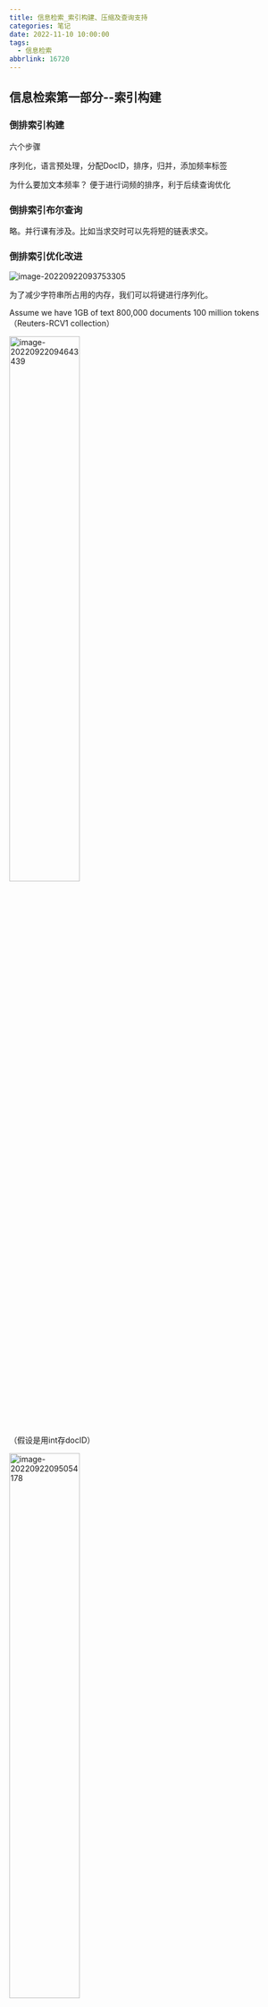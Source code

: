 ```yaml
---
title: 信息检索_索引构建、压缩及查询支持
categories: 笔记
date: 2022-11-10 10:00:00
tags:
  - 信息检索
abbrlink: 16720
---
```

## 信息检索第一部分--索引构建

### 倒排索引构建

六个步骤

序列化，语言预处理，分配DocID，排序，归并，添加频率标签

<p class="note note-info">为什么要加文本频率？
便于进行词频的排序，利于后续查询优化</p>

### 倒排索引布尔查询

略。并行课有涉及。比如当求交时可以先将短的链表求交。

### 倒排索引优化改进

![image-20220922093753305](/Users/tianjiaye/临时文稿/gather_md/信息检索_索引构建、压缩及查询支持.assets/20221013143627586751_718_image-20220922093753305.png)

为了减少字符串所占用的内存，我们可以将键进行序列化。

Assume we have 1GB of text 800,000 documents 100 million tokens （Reuters-RCV1 collection）

<img src="/Users/tianjiaye/临时文稿/gather_md/信息检索_索引构建、压缩及查询支持.assets/20221013143628933413_566_image-20220922094643439.png" alt="image-20220922094643439" width="50%" height="50%" />

（假设是用int存docID）

<img src="/Users/tianjiaye/临时文稿/gather_md/信息检索_索引构建、压缩及查询支持.assets/20221013143629914308_735_image-20220922095054178.png" alt="image-20220922095054178" width="50%" height="50%" />

16*1.4

看上去很好。

然而，代价是必须要维护一张termID和字符串的映射表。

当需要处理的数据特别多时，由于排序，归并过程中所有的数据都需要这个表，就不得不一直将它放到内存里。

#### BSBI（Blocked Sort-Based Indexing）

仍然保留进行映射的策略

此算法的主要步骤如下：

1、将文档中的词进行id的映射，这里可以用hash的方法去构造

<img src="/Users/tianjiaye/临时文稿/gather_md/信息检索_索引构建、压缩及查询支持.assets/20221013143631068932_652_image-20220922100056227.png" alt="image-20220922100056227" width="50%" height="50%" />

当然，可以先把全部文档读一遍构建映射，再分块构建倒排索引，也可以在构建每一块的倒排索引的时候边构建边映射。

<img src="/Users/tianjiaye/临时文稿/gather_md/信息检索_索引构建、压缩及查询支持.assets/20221013143632700535_256_image-20220922101046446.png" alt="image-20220922101046446" width="50%" height="50%" />

2、将文档分割成大小相等的部分。分治

<img src="/Users/tianjiaye/临时文稿/gather_md/信息检索_索引构建、压缩及查询支持.assets/20221013143634153162_211_image-20220922095854934.png" alt="image-20220922095854934" width="50%" height="50%" />

3、将每部分按照词ID对上文档ID的方式进行排序（保证分块可以在内存里放下）

<img src="/Users/tianjiaye/临时文稿/gather_md/信息检索_索引构建、压缩及查询支持.assets/20221013143635299312_759_image-20220922095946828.png" alt="image-20220922095946828" width="50%" height="50%" />

![image-20220922100557902](/Users/tianjiaye/临时文稿/gather_md/信息检索_索引构建、压缩及查询支持.assets/20221013143636457198_361_image-20220922100557902.png)

4、将每部分排序好后的结果进行合并，最后写出到磁盘中。

<img src="/Users/tianjiaye/临时文稿/gather_md/信息检索_索引构建、压缩及查询支持.assets/20221013143637743125_385_image-20220922095721101.png" alt="image-20220922095721101" width="50%" height="50%" />

归并的过程中也可以分治，比如内存中只能放100个词条的总倒排索引，可以在第100个的时候写出磁盘（因为已经确定是最后结果了），从101个再继续。

<img src="/Users/tianjiaye/临时文稿/gather_md/信息检索_索引构建、压缩及查询支持.assets/20221013143639158715_536_image-20220922102146120.png" alt="image-20220922102146120" width="50%" height="50%" />

#### SPIMI（Single-Pass In-Memory Indexing）

不作映射，其他与BSBI一样

<img src="/Users/tianjiaye/临时文稿/gather_md/信息检索_索引构建、压缩及查询支持.assets/20221013143640277003_250_image-20220922101959755.png" alt="image-20220922101959755" width="50%" height="50%" />

<img src="/Users/tianjiaye/临时文稿/gather_md/信息检索_索引构建、压缩及查询支持.assets/20221013143641398914_475_image-20220922102104189.png" alt="image-20220922102104189" width="50%" height="50%" />

因为D显然要比T小的多

#### 分布式解决方案MapReduce

大数据实训有涉及，略。

### 在线索引构建

#### 朴素方案

##### 朴素方案一：重建索引

![image-20220928141323699](/Users/tianjiaye/临时文稿/gather_md/信息检索_索引构建、压缩及查询支持.assets/20221013143642866848_892_image-20220928141323699.png)

##### 朴素方案二：辅助索引

![image-20220928141427687](/Users/tianjiaye/临时文稿/gather_md/信息检索_索引构建、压缩及查询支持.assets/20221013143644019596_168_image-20220928141427687.png)

使用辅助索引的话，一个很简便的思路是一个词建一个文档，归并便变为两个文档的合并。

![image-20220928141820357](/Users/tianjiaye/临时文稿/gather_md/信息检索_索引构建、压缩及查询支持.assets/20221013143645445454_230_image-20220928141820357.png)

有什么缺陷？文件大小可能差距很大，且大量小文件不便于存储和对索引的快速读写（存储系统的问题）

![image-20220928142759774](/Users/tianjiaye/临时文稿/gather_md/信息检索_索引构建、压缩及查询支持.assets/20221013143646682137_270_image-20220928142759774.png)

更大的问题，随着文档的数量变大，归并会越来越慢！



![image-20220928142854979](/Users/tianjiaye/临时文稿/gather_md/信息检索_索引构建、压缩及查询支持.assets/20221013143647947499_639_image-20220928142854979.png)

合并时termID是有序的，归并时类似于归并排序，最坏复杂度是较大的那个索引的termID个数。而单个倒排索引合并只需要把新的list放到旧的后面就可以了，因为新的list中的docID肯定会比旧的大（就像上面图上所示）
$$
O\left(n+2n+\ldots+\frac{T}{n}\right)=O\left(\frac{T^2}{n}\right)
$$


#### 文档删除怎么操作？

无效向量

![image-20220928142307585](/Users/tianjiaye/临时文稿/gather_md/信息检索_索引构建、压缩及查询支持.assets/20221013143649321808_563_image-20220928142307585.png)

### 倒排索引压缩

#### 一些朴素的偷懒方法

![image-20220928155207922](/Users/tianjiaye/临时文稿/gather_md/信息检索_索引构建、压缩及查询支持.assets/20221013143650616612_634_image-20220928155207922.png)



但是现代检索系统一般不会这么做，因为会导致一些信息的丢失。

#### 词典压缩

##### 方法一：使用数组

是一种很蠢的方法

 <img src="/Users/tianjiaye/临时文稿/gather_md/信息检索_索引构建、压缩及查询支持.assets/20221013143654714754_145_image-20220928152210011.png" alt="image-20220928152210011" width="50%" height="50%" />

##### 方法二：指针

![image-20220928151740804](/Users/tianjiaye/临时文稿/gather_md/信息检索_索引构建、压缩及查询支持.assets/20221013143655839716_271_image-20220928151740804.png)

##### 方法二的优化：分段指针

![image-20220928152418457](/Users/tianjiaye/临时文稿/gather_md/信息检索_索引构建、压缩及查询支持.assets/20221013143657755792_576_image-20220928152418457.png)

当然，找termID对应的词项会慢一些。

##### 采用前缀的方式

![image-20220928153011321](/Users/tianjiaye/临时文稿/gather_md/信息检索_索引构建、压缩及查询支持.assets/20221013143659531464_413_image-20220928153011321.png)

#### 索引表压缩

##### Encoding gaps

![image-20220928153421273](/Users/tianjiaye/临时文稿/gather_md/信息检索_索引构建、压缩及查询支持.assets/20221013143700905497_456_image-20220928153421273.png)

##### Variable length codings

![image-20220928153533933](/Users/tianjiaye/临时文稿/gather_md/信息检索_索引构建、压缩及查询支持.assets/20221013143702089613_543_image-20220928153533933.png)

例子：可变长UTF-8

![image-20220928153849498](/Users/tianjiaye/临时文稿/gather_md/信息检索_索引构建、压缩及查询支持.assets/20221013143703419174_526_image-20220928153849498.png)

UTF-8 的编码规则很简单，只有二条：

1）对于单字节的符号，字节的第一位设为`0`，后面7位为这个符号的 Unicode 码。因此对于英语字母，UTF-8 编码和 ASCII 码是相同的。

2）对于`n`字节的符号（`n > 1`），第一个字节的前`n`位都设为`1`，第`n + 1`位设为`0`，后面字节的前两位一律设为`10`。剩下的没有提及的二进制位，全部为这个符号的 Unicode 码。

下表总结了编码规则，字母`x`表示可用编码的位。

 ```
 Unicode符号范围     |        UTF-8编码方式
 (十六进制)        	|              （二进制）
 -------------------+---------------------------------------------
 0000 0000-0000 007F | 0xxxxxxx
 0000 0080-0000 07FF | 110xxxxx 10xxxxxx
 0000 0800-0000 FFFF | 1110xxxx 10xxxxxx 10xxxxxx
 0001 0000-0010 FFFF | 11110xxx 10xxxxxx 10xxxxxx 10xxxxxx
 ```

根据上表，解读 UTF-8 编码非常简单。如果一个字节的第一位是`0`，则这个字节单独就是一个字符；如果第一位是`1`，则连续有多少个`1`，就表示当前字符占用多少个字节。

下面，以汉字`严`为例，演示如何实现 UTF-8 编码。

`严`的 Unicode 是`4E25`（`100111000100101`），根据上表，可以发现`4E25`处在第三行的范围内（`0000 0800 - 0000 FFFF`），因此`严`的 UTF-8 编码需要三个字节，即格式是`1110xxxx 10xxxxxx 10xxxxxx`。然后，从`严`的最后一个二进制位开始，依次从后向前填入格式中的`x`，多出的位补`0`。这样就得到了，`严`的 UTF-8 编码是`11100100 10111000 10100101`，转换成十六进制就是`E4B8A5`。

##### Gamma Encoding

根据[维基百科](https://en.wikipedia.org/wiki/Elias_gamma_coding)所述，gamma编码过程如下图所示。虽具体过程与课上讲述稍有不同，但原理是一样的。

![image-20220930155723916](/Users/tianjiaye/临时文稿/gather_md/信息检索_索引构建、压缩及查询支持.assets/20221013143704774266_595_image-20220930155723916.png)

编码具体案例和解码过程。

![image-20220930155802505](/Users/tianjiaye/临时文稿/gather_md/信息检索_索引构建、压缩及查询支持.assets/20221013143706251591_500_image-20220930155802505.png)

### 查询优化

#### 倒排索引数据结构优化

##### “跳表”

动机

![image-20221005150319520](/Users/tianjiaye/临时文稿/gather_md/信息检索_索引构建、压缩及查询支持.assets/20221013143708733468_476_image-20221005150319520.png)

怎么选取间隔？“摔瓶子”。开根号

![image-20221005150404678](/Users/tianjiaye/临时文稿/gather_md/信息检索_索引构建、压缩及查询支持.assets/20221013143710120784_928_image-20221005150404678.png)

实例：

![image-20221005150523460](/Users/tianjiaye/临时文稿/gather_md/信息检索_索引构建、压缩及查询支持.assets/20221013143711476304_852_image-20221005150523460.png)

<p class="note note-info">为什么是先跳再判断，如果跳过了再倒回去，而不是比较之后再跳？后者比较次数太多，开销大，且慢。</p>

#### 词项数据结构

##### 哈希表

优点：快

缺点：不支持模糊查询

![image-20221005152131580](/Users/tianjiaye/临时文稿/gather_md/信息检索_索引构建、压缩及查询支持.assets/20221013143713258991_492_image-20221005152131580.png)

##### B树

实际使用

![image-20221005152231798](/Users/tianjiaye/临时文稿/gather_md/信息检索_索引构建、压缩及查询支持.assets/20221013143716445073_262_image-20221005152231798.png)

#### 通配符查询支持

前缀：B树天然支持

![image-20221005153943805](/Users/tianjiaye/临时文稿/gather_md/信息检索_索引构建、压缩及查询支持.assets/20221013143718721740_938_image-20221005153943805.png)

后缀：对逆序建B树

![image-20221005154022485](/Users/tianjiaye/临时文稿/gather_md/信息检索_索引构建、压缩及查询支持.assets/20221013143720264162_261_image-20221005154022485.png)

中间的？好像有点问题。。。

<img src="/Users/tianjiaye/临时文稿/gather_md/信息检索_索引构建、压缩及查询支持.assets/20221013143721509249_850_image-20221012140726185.png" alt="image-20221012140726185" width="50%" height="50%" />

#### 轮排索引

![image-20221012141847402](/Users/tianjiaye/临时文稿/gather_md/信息检索_索引构建、压缩及查询支持.assets/20221013143722646249_170_image-20221012141847402.png)

采用B树。但通常这种方法产生的B树会非常大

![image-20221012143335531](/Users/tianjiaye/临时文稿/gather_md/信息检索_索引构建、压缩及查询支持.assets/20221013143723834048_694_image-20221012143335531.png)

#### K-gram

一定程度上的优化

在一定长度的字串上建索引

![image-20221012143730369](/Users/tianjiaye/临时文稿/gather_md/信息检索_索引构建、压缩及查询支持.assets/20221013143725269033_823_image-20221012143730369.png)

查\$co,ter,er\$,\$代表起始和结束符号

![image-20221012144353569](/Users/tianjiaye/临时文稿/gather_md/信息检索_索引构建、压缩及查询支持.assets/20221013143726834159_151_image-20221012144353569.png)

### 拼写检查支持

#### 动态规划：编辑距离

动态规划求字符串距离？

![image-20221012150059012](/Users/tianjiaye/临时文稿/gather_md/信息检索_索引构建、压缩及查询支持.assets/20221013143728315657_544_image-20221012150059012.png)

词项太多，算法显得有些复杂，慢

#### 在K-gram基础上进行

Jaccard distance判断相似度

![image-20221012151057155](/Users/tianjiaye/临时文稿/gather_md/信息检索_索引构建、压缩及查询支持.assets/20221013143729475948_696_image-20221012151057155.png)

求并集的小trick

#query term's k-grams +#found term's k-grams-#intersection

#### 上下文相关检查

利用搜索历史，启发式
